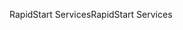 <span data-ttu-id="c6888-101">RapidStart Services</span><span class="sxs-lookup"><span data-stu-id="c6888-101">RapidStart Services</span></span>